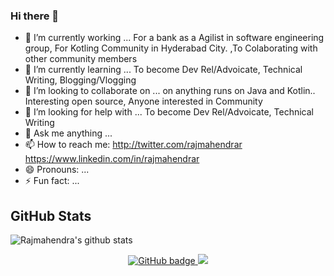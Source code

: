 ### Hi there 👋

- 🔭 I’m currently working ...  For a bank as a Agilist in software engineering group, For Kotling Community in Hyderabad City. ,To Colaborating with other community members
- 🌱 I’m currently learning ...  To become Dev Rel/Advoicate, Technical Writing, Blogging/Vlogging
- 👯 I’m looking to collaborate on ...  on anything runs on Java and Kotlin.. Interesting open source, Anyone interested in Community
- 🤔 I’m looking for help with ...  To become Dev Rel/Advoicate, Technical Writing
- 💬 Ask me anything ...
- 📫 How to reach me: http://twitter.com/rajmahendrar  https://www.linkedin.com/in/rajmahendrar
- 😄 Pronouns: ...
- ⚡ Fun fact: ...

## GitHub Stats 
![Rajmahendra's github stats](https://github-readme-stats.vercel.app/api?username=rajmahendra&count_private=true&show_icons=true)

<p align="center">
  <a href="https://github.com/rajmahendra?tab=followers">
    <img src="https://img.shields.io/github/followers/rajmahendra?label=Followers&logo=GitHub&style=for-the-badge" alt="GitHub badge" />
  </a>
  <a href="http://twitter.com/rajmahendrar">
    <img src="https://img.shields.io/twitter/follow/rajmahendrar?label=Twitter&logo=twitter&style=for-the-badge" />
  
</p>
